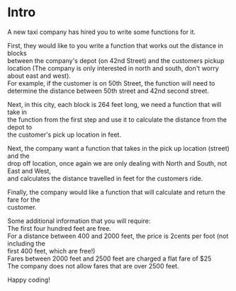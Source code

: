 # Intro
  
A new taxi company has hired you to write some functions for it.  
  
  
First, they would like to you write a function that works out the distance in blocks  
between the company's depot (on 42nd Street) and the customers pickup location (The   company is only interested in north and south, don't worry about east and west).  
For example, if the customer is on 50th Street, the function will need to determine the distance between 50th street and 42nd second street.  
  
  
  
Next, in this city, each block is 264 feet long, we need a function that will take in  
the function from the first step and use it to calculate the distance from the depot to  
the customer's pick up location in feet.  
  
  
  
  
Next, the company want a function that takes in the pick up location (street) and the  
drop off location, once again we are only dealing with North and South, not East and West,  
and calculates the distance travelled in feet for the customers ride.  
  
  
  
Finally, the company would like a function that will calculate and return the fare for the  
customer.  
  
Some additional information that you will require:  
The first four hundred feet are free.  
For a distance between 400 and 2000 feet, the price is 2cents per foot (not including the  
first 400 feet, which are free!)  
Fares between 2000 feet and 2500 feet are charged a flat fare of $25  
The company does not allow fares that are over 2500 feet.  
  
Happy coding!